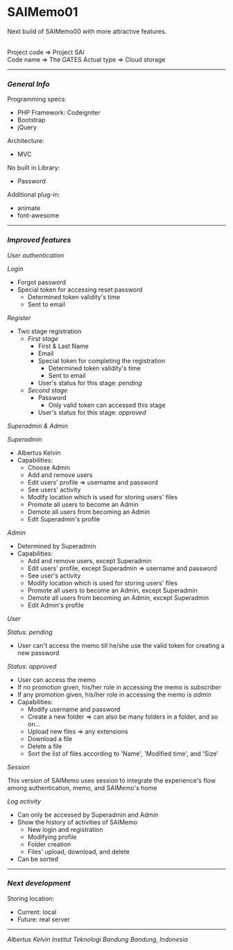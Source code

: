 # SAIMemo01
Next build of SAIMemo00 with more attractive features. </br>

</br>
Project code => Project SAI </br>
Code name => The GATES
Actual type => Cloud storage

---

### *General Info*

Programming specs:
  - PHP Framework: Codeigniter
  - Bootstrap
  - jQuery

Architecture:
  - MVC

No built in Library:
  - Password

Additional plug-in:
  - animate
  - font-awesome

---

### *Improved features*

*User authentication*

_Login_
  - Forgot password
  - Special token for accessing reset password 
      - Determined token validity's time
      - Sent to email
      
_Register_
  - Two stage registration
      - *First stage*
          - First & Last Name 
          - Email
          - Special token for completing the registration
              - Determined token validity's time
              - Sent to email
          - User's status for this stage: *pending*
      - *Second stage*
          - Password
              - Only valid token can accessed this stage
          - User's status for this stage: *approved*
          
*Superadmin & Admin*

_Superadmin_
  - Albertus Kelvin
  - Capabilities:
      - Choose Admin
      - Add and remove users
      - Edit users' profile => username and password
      - See users' activity
      - Modify location which is used for storing users' files
      - Promote all users to become an Admin
      - Demote all users from becoming an Admin
      - Edit Superadmin's profile

_Admin_
  - Determined by Superadmin
  - Capabilities:
      - Add and remove users, except Superadmin
      - Edit users' profile, except Superadmin => username and password
      - See user's activity
      - Modify location which is used for storing users' files
      - Promote all users to become an Admin, except Superadmin
      - Demote all users from becoming an Admin, except Superadmin
      - Edit Admin's profile

*User*

_Status: pending_
  - User can't access the memo till he/she use the valid token for creating a new password

_Status: approved_
  - User can access the memo
  - If no promotion given, his/her role in accessing the memo is *subscriber*
  - If any promotion given, his/her role in accessing the memo is *admin*
  - Capabilities:
      - Modify username and password
      - Create a new folder => can also be many folders in a folder, and so on...
      - Upload new files => any extensions
      - Download a file 
      - Delete a file
      - Sort the list of files according to 'Name', 'Modified time', and 'Size'

*Session*

This version of SAIMemo uses session to integrate the experience's flow among authentication, memo, and SAIMemo's home

*Log activity*

  - Can only be accessed by Superadmin and Admin
  - Show the history of activities of SAIMemo
      - New login and registration
      - Modifying profile
      - Folder creation
      - Files' upload, download, and delete
  - Can be sorted

---

### *Next development*

Storing location:
  - Current: local
  - Future: real server

---

*Albertus Kelvin*
*Institut Teknologi Bandung*
*Bandung, Indonesia*

